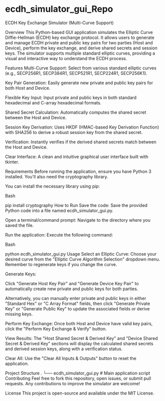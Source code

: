 # ecdh_simulator_gui_Repo
ECDH Key Exchange Simulator (Multi-Curve Support)

Overview
This Python-based GUI application simulates the Elliptic Curve Diffie-Hellman (ECDH) key exchange protocol. It allows users to generate and manage ECDH private and public key pairs for two parties (Host and Device), perform the key exchange, and derive shared secrets and session keys. The simulator supports multiple standard elliptic curves, providing a visual and interactive way to understand the ECDH process.

Features
Multi-Curve Support: Select from various standard elliptic curves (e.g., SECP256R1, SECP384R1, SECP521R1, SECP224R1, SECP256K1).

Key Pair Generation: Easily generate new private and public key pairs for both Host and Device.

Flexible Key Input: Input private and public keys in both standard hexadecimal and C-array hexadecimal formats.

Shared Secret Calculation: Automatically computes the shared secret between the Host and Device.

Session Key Derivation: Uses HKDF (HMAC-based Key Derivation Function) with SHA256 to derive a robust session key from the shared secret.

Verification: Instantly verifies if the derived shared secrets match between the Host and Device.

Clear Interface: A clean and intuitive graphical user interface built with tkinter.

Requirements
Before running the application, ensure you have Python 3 installed. You'll also need the cryptography library.

You can install the necessary library using pip:

Bash

pip install cryptography
How to Run
Save the code: Save the provided Python code into a file named ecdh_simulator_gui.py.

Open a terminal/command prompt: Navigate to the directory where you saved the file.

Run the application: Execute the following command:

Bash

python ecdh_simulator_gui.py
Usage
Select an Elliptic Curve: Choose your desired curve from the "Elliptic Curve Algorithm Selection" dropdown menu. Remember to regenerate keys if you change the curve.

Generate Keys:

Click "Generate Host Key Pair" and "Generate Device Key Pair" to automatically create new private and public keys for both parties.

Alternatively, you can manually enter private and public keys in either "Standard Hex" or "C Array Format" fields, then click "Generate Private Key" or "Generate Public Key" to update the associated fields or derive missing keys.

Perform Key Exchange: Once both Host and Device have valid key pairs, click the "Perform Key Exchange & Verify" button.

View Results: The "Host Shared Secret & Derived Key" and "Device Shared Secret & Derived Key" sections will display the calculated shared secrets and derived session keys, along with a verification status.

Clear All: Use the "Clear All Inputs & Outputs" button to reset the application.

Project Structure
.
└── ecdh_simulator_gui.py  # Main application script
Contributing
Feel free to fork this repository, open issues, or submit pull requests. Any contributions to improve the simulator are welcome!

License
This project is open-source and available under the MIT License.
